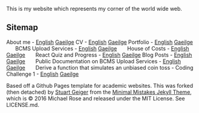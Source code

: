 This is my website which represents my corner of the world wide web.

## Sitemap
About me - [English](https://c0rmac.github.io) [Gaeilge](https://c0rmac.github.io/ga)
CV - [English](https://c0rmac.github.io/cv/) [Gaeilge](https://c0rmac.github.io/ga/cv/)
Portfolio - [English](https://c0rmac.github.io/portfolio/) [Gaeilge](https://c0rmac.github.io/ga/portfolio/)
&nbsp;&nbsp;&nbsp;&nbsp;&nbsp;&nbsp;BCMS Upload Services - [English](https://c0rmac.github.io/portfolio/bcms-upload/) [Gaeilge](https://c0rmac.github.io/ga/portfolio/bcms-upload/)
&nbsp;&nbsp;&nbsp;&nbsp;&nbsp;&nbsp;House of Costs - [English](https://c0rmac.github.io/portfolio/house-of-costs/) [Gaeilge](https://c0rmac.github.io/ga/portfolio/house-of-costs/)
&nbsp;&nbsp;&nbsp;&nbsp;&nbsp;&nbsp;React Quiz and Progress - [English](https://c0rmac.github.io/portfolio/react-quiz-and-progress/) [Gaeilge](https://c0rmac.github.io/ga/portfolio/react-quiz-and-progress/)
Blog Posts - [English](https://c0rmac.github.io/year-archive/) [Gaeilge](https://c0rmac.github.io/ga/year-archive/)
&nbsp;&nbsp;&nbsp;&nbsp;&nbsp;&nbsp;Public Documentation on BCMS Upload Services - [English](https://c0rmac.github.io/posts/2023/1/bcms-upload-1/) [Gaeilge](https://c0rmac.github.io/ga/posts/2023/1/bcms-upload-1/)
&nbsp;&nbsp;&nbsp;&nbsp;&nbsp;&nbsp;Derive a function that simulates an unbiased coin toss - Coding Challenge 1 - [English](https://c0rmac.github.io/posts/2022/12/coding-challenge-1/) [Gaeilge](https://c0rmac.github.io/ga/posts/2022/12/coding-challenge-1/)

Based off a Github Pages template for academic websites. This was forked (then detached) by [Stuart Geiger](https://github.com/staeiou) from the [Minimal Mistakes Jekyll Theme](https://mmistakes.github.io/minimal-mistakes/), which is © 2016 Michael Rose and released under the MIT License. See LICENSE.md.
